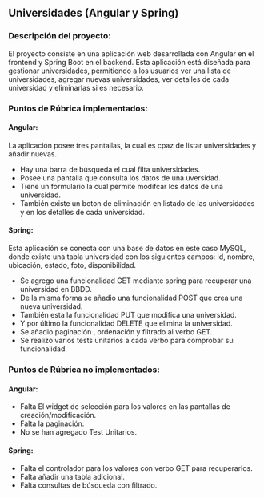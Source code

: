 ## Universidades (Angular y Spring)

### Descripción del proyecto:

El proyecto consiste en una aplicación web desarrollada con Angular en el frontend y Spring Boot en el backend. Esta aplicación está diseñada para gestionar universidades, permitiendo a los usuarios ver una lista de universidades, agregar nuevas universidades, ver detalles de cada universidad y eliminarlas si es necesario.

### Puntos de Rúbrica implementados:

#### Angular:

La aplicación posee tres pantallas, la cual es cpaz de listar universidades y añadir nuevas.

- Hay una  barra de búsqueda el cual filta universidades.
- Posee una pantalla que consulta los datos de una uversidad.
- Tiene un formulario la cual permite modifcar los datos de una universidad.
- También existe un boton de eliminación en listado de las universidades y en los detalles de cada universidad.

#### Spring: 

Esta aplicación se conecta con una base de datos en este caso MySQL, donde existe una tabla universidad con los siguientes campos: id, nombre, ubicación, estado, foto, disponibilidad.

- Se agrego una funcionalidad  GET mediante spring para recuperar una universidad en BBDD.
- De la misma forma se añadio una funcionalidad POST que crea una nueva universidad.
- También esta la funcionalidad PUT que modifica una universidad.
- Y por último la funcionalidad DELETE que elimina la universidad.
- Se añadio paginación , ordenación y filtrado al verbo GET.
- Se realizo varios tests unitarios a cada verbo para comprobar su funcionalidad.
   
### Puntos de Rúbrica no implementados:

#### Angular:

- Falta El widget de selección para los valores en las pantallas de creación/modificación.
- Falta la paginación.
- No se han agregado Test Unitarios.

#### Spring:

- Falta el controlador para los valores con verbo GET para recuperarlos.
- Falta añadir una tabla adicional.
- Falta consultas de búsqueda con filtrado. 

